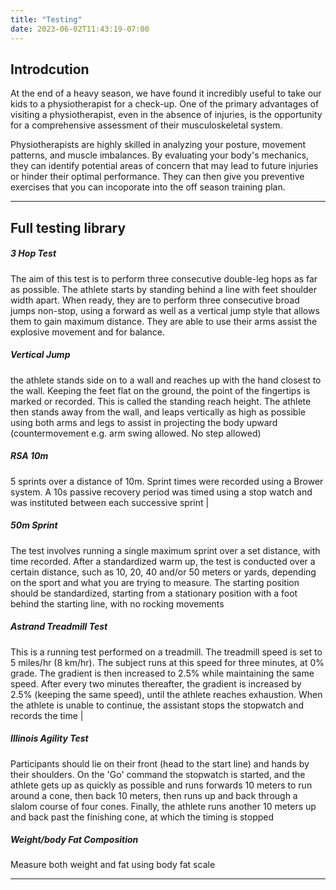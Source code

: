 ```yaml
---
title: "Testing"
date: 2023-06-02T11:43:19-07:00
---
```

## Introdcution

At the end of a heavy season, we have found it incredibly useful to take our kids to a physiotherapist for a check-up. One of the primary advantages of visiting a physiotherapist, even in the absence of injuries, is the opportunity for a comprehensive assessment of their musculoskeletal system. 

Physiotherapists are highly skilled in analyzing your posture, movement patterns, and muscle imbalances. By evaluating your body's mechanics, they can identify potential areas of concern that may lead to future injuries or hinder their optimal performance.  They can then give you preventive exercises that you can incoporate into the off season training plan. 

---
## Full testing library 

##### 3 Hop Test
The aim of this test is to perform three consecutive double-leg hops as far as possible. The athlete starts by standing behind a line with feet shoulder width apart. When ready, they are to perform three consecutive broad jumps non-stop, using a forward as well as a vertical jump style that allows them to gain maximum distance. They are able to use their arms assist the explosive movement and for balance.    


##### Vertical Jump                

the athlete stands side on to a wall and reaches up with the hand closest to the wall. Keeping the feet flat on the ground, the point of the fingertips is marked or recorded. This is called the standing reach height. The athlete then stands away from the wall, and leaps vertically as high as possible using both arms and legs to assist in projecting the body upward (countermovement e.g. arm swing allowed. No step allowed)  

##### RSA 10m
5 sprints over a distance of 10m. Sprint times were recorded using a Brower system. A 10s passive recovery period was timed using a stop watch and was instituted between each successive sprint                                                                                                                                                                                                                                                                     |
##### 50m Sprint
The test involves running a single maximum sprint over a set distance, with time recorded. After a standardized warm up, the test is conducted over a certain distance, such as 10, 20, 40 and/or 50 meters or yards, depending on the sport and what you are trying to measure. The starting position should be standardized, starting from a stationary position with a foot behind the starting line, with no rocking movements

##### Astrand Treadmill Test
This is a running test performed on a treadmill. The treadmill speed is set to 5 miles/hr (8 km/hr). The subject runs at this speed for three minutes, at 0% grade. The gradient is then increased to 2.5% while maintaining the same speed. After every two minutes thereafter, the gradient is increased by 2.5% (keeping the same speed), until the athlete reaches exhaustion. When the athlete is unable to continue, the assistant stops the stopwatch and records the time |

##### Illinois Agility Test
Participants should lie on their front (head to the start line) and hands by their shoulders. On the 'Go' command the stopwatch is started, and the athlete gets up as quickly as possible and runs forwards 10 meters to run around a cone, then back 10 meters, then runs up and back through a slalom course of four cones. Finally, the athlete runs another 10 meters up and back past the finishing cone, at which the timing is stopped   

##### Weight/body Fat Composition
Measure both weight and fat using body fat scale

---

